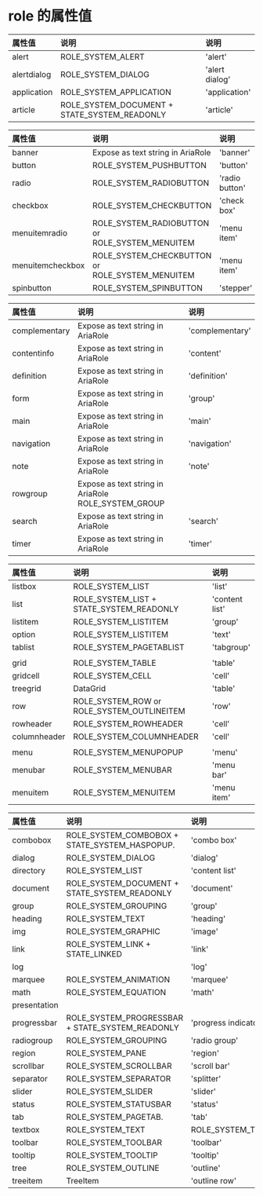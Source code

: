 # role 的属性值

|属性值|说明|说明|
|:-|:-|:-|
|alert|	ROLE_SYSTEM_ALERT |'alert'|
|alertdialog	|ROLE_SYSTEM_DIALOG | 'alert dialog'|
|application	|ROLE_SYSTEM_APPLICATION| 'application'|
|article	|ROLE_SYSTEM_DOCUMENT + STATE_SYSTEM_READONLY	| 'article'|

|属性值|说明|说明|
|:-|:-|:-|
|banner	|Expose as text string in AriaRole	| 'banner'|
|button	|ROLE_SYSTEM_PUSHBUTTON	| 'button'|
|radio	| ROLE_SYSTEM_RADIOBUTTON| 'radio button'|
|checkbox	|ROLE_SYSTEM_CHECKBUTTON	| 'check box'|
|menuitemradio	| ROLE_SYSTEM_RADIOBUTTON or <br>ROLE_SYSTEM_MENUITEM | 'menu item' |
|menuitemcheckbox	| ROLE_SYSTEM_CHECKBUTTON or<br> ROLE_SYSTEM_MENUITEM	| 'menu item'|
|spinbutton	|ROLE_SYSTEM_SPINBUTTON	| 'stepper'|

|属性值|说明|说明|
|:-|:-|:-|
|complementary	|Expose as text string in AriaRole	| 'complementary'|
|contentinfo	|Expose as text string in AriaRole	| 'content'|
|definition	|Expose as text string in AriaRole	| 'definition'|
|form	|Expose as text string in AriaRole	| 'group'|
|main	| Expose as text string in AriaRole |'main'|
|navigation	| Expose as text string in AriaRole| 'navigation'|
|note	| Expose as text string in AriaRole	| 'note'|
|rowgroup| Expose as text string in AriaRole<br> ROLE_SYSTEM_GROUP||
|search	| Expose as text string in AriaRole	 	| 'search' |
|timer	|Expose as text string in AriaRole	| 'timer'|

|属性值|说明|说明|
|:-|:-|:-|
|listbox| ROLE_SYSTEM_LIST	| 'list'|
|list	|ROLE_SYSTEM_LIST + STATE_SYSTEM_READONLY	| 'content list'|
|listitem	| ROLE_SYSTEM_LISTITEM |'group'|
|option | ROLE_SYSTEM_LISTITEM	| 'text'|
|tablist	|ROLE_SYSTEM_PAGETABLIST| 'tabgroup'| 'tab panel'|
||||
|grid	|ROLE_SYSTEM_TABLE	| 'table'|
|gridcell	|ROLE_SYSTEM_CELL	| 'cell'|
|treegrid	|DataGrid	| 'table'|
|row	| ROLE_SYSTEM_ROW or <br>ROLE_SYSTEM_OUTLINEITEM	| 'row'|
|rowheader	| ROLE_SYSTEM_ROWHEADER	| 'cell' |
|columnheader	|ROLE_SYSTEM_COLUMNHEADER	| 'cell'|
||||
|menu	| ROLE_SYSTEM_MENUPOPUP	| 'menu'|
|menubar	| ROLE_SYSTEM_MENUBAR	| 'menu bar'|
|menuitem	| ROLE_SYSTEM_MENUITEM	| 'menu item'|


|属性值|说明|说明|
|:-|:-|:-|
|combobox	|ROLE_SYSTEM_COMBOBOX + STATE_SYSTEM_HASPOPUP.| 'combo box'|
|dialog	|ROLE_SYSTEM_DIALOG	| 'dialog'|
|directory	|ROLE_SYSTEM_LIST	|'content list'|
|document	|ROLE_SYSTEM_DOCUMENT + STATE_SYSTEM_READONLY| 'document' |
|group	|ROLE_SYSTEM_GROUPING	| 'group'|
|heading | ROLE_SYSTEM_TEXT	| 'heading'|
|img	| ROLE_SYSTEM_GRAPHIC| 'image'|
|link	| ROLE_SYSTEM_LINK + STATE_LINKED| 'link'|
|log	|| 'log'|
|marquee	| ROLE_SYSTEM_ANIMATION | 'marquee'|
|math	| ROLE_SYSTEM_EQUATION	| 'math'|
|presentation|||
|progressbar	| ROLE_SYSTEM_PROGRESSBAR + STATE_SYSTEM_READONLY| 'progress indicator'|
|radiogroup	|ROLE_SYSTEM_GROUPING	| 'radio group'|
|region	| ROLE_SYSTEM_PANE	| 'region'|
|scrollbar	| ROLE_SYSTEM_SCROLLBAR	| 'scroll bar' |
|separator	| ROLE_SYSTEM_SEPARATOR	| 'splitter' |
|slider	| ROLE_SYSTEM_SLIDER	| 'slider' |
|status	| ROLE_SYSTEM_STATUSBAR| 'status'|
|tab | ROLE_SYSTEM_PAGETAB.| 'tab'|
|textbox	| ROLE_SYSTEM_TEXT	|ROLE_SYSTEM_TEXT| 'text field'|
|toolbar	| ROLE_SYSTEM_TOOLBAR	| 'toolbar'|
|tooltip	| ROLE_SYSTEM_TOOLTIP	| 'tooltip'|
|tree	|ROLE_SYSTEM_OUTLINE	| 'outline'|
|treeitem	| TreeItem	| 'outline row'|
